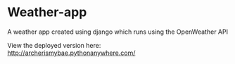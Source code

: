 # Weather-app
A weather app created using django which runs using the OpenWeather API


View the deployed version here:
http://archerismybae.pythonanywhere.com/
